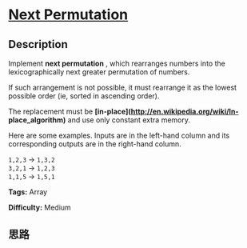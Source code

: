 # [Next Permutation][title]

## Description

Implement **next permutation** , which rearranges numbers into the
lexicographically next greater permutation of numbers.

If such arrangement is not possible, it must rearrange it as the lowest
possible order (ie, sorted in ascending order).

The replacement must be **[in-place](http://en.wikipedia.org/wiki/In-
place_algorithm)** and use only constant  extra memory.

Here are some examples. Inputs are in the left-hand column and its
corresponding outputs are in the right-hand column.

`1,2,3` -> `1,3,2`  
`3,2,1` -> `1,2,3`  
`1,1,5` -> `1,5,1`


**Tags:** Array

**Difficulty:** Medium

## 思路

[title]: https://leetcode.com/problems/next-permutation
